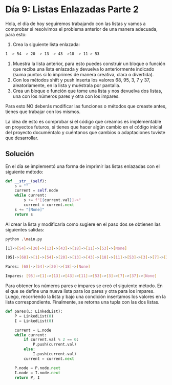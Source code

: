 # Día 9: Listas Enlazadas Parte 2

Hola, el día de hoy seguiremos trabajando con las listas y vamos a comprobar si resolvimos el problema anterior de una manera adecuada, para esto:

1. Crea la siguiente lista enlazada:

```bash
1 -> 54 -> 20 -> 13 -> 43 ->18 -> 11-> 53
```

1. Muestra la lista anterior, para esto puedes construir un bloque o función que reciba una lista enlazada y devuelva lo anteriormente indicado (suma puntos si lo imprimes de manera creativa, clara o divertida).
2. Con los métodos shift y push inserta los valores 68, 95, 3, 7 y 37, aleatoriamente, en la lista y muéstrala por pantalla.
3. Crea un bloque o función que tome una lista y nos devuelva dos listas, una con los números pares y otra con los impares.

Para esto NO deberás modificar las funciones o métodos que creaste antes, tienes que trabajar con los mismos.

La idea de esto es comprobar si el código que creamos es implementable en proyectos futuros, si tienes que hacer algún cambio en el código inicial del proyecto documéntalo y cuéntanos que cambios o adaptaciones tuviste que desarrollar.

## Solución

En el día se implementó una forma de imprimir las listas enlazadas con el siguiente método:

```python
def __str__(self):
    s = ""
    current = self.node
    while current:
        s += f"[{current.val}]->"
        current = current.next
    s += "[None]"
    return s
```

Al crear la lista y modificarla como sugiere en el paso dos se obtienen las siguientes salidas:

```bash
python .\main.py

[1]->[54]->[20]->[13]->[43]->[18]->[11]->[53]->[None]

[95]->[68]->[1]->[54]->[20]->[13]->[43]->[18]->[11]->[53]->[3]->[7]->[37]->[None]

Pares: [68]->[54]->[20]->[18]->[None]

Impares: [95]->[1]->[13]->[43]->[11]->[53]->[3]->[7]->[37]->[None]
```

Para obtener los números pares e impares se creó el siguiente método. En el que se define una nueva lista para los pares y otra para los impares. Luego, recorriendo la lista y bajo una condición insertamos los valores en la lista correspondiente. Finalmente, se retorna una tupla con las dos listas.

```python
def pares(L: LinkedList):
    P = LinkedList(0)
    I = LinkedList(0)

    current = L.node
    while current:
        if current.val % 2 == 0:
            P.push(current.val)
        else:
            I.push(current.val)
        current = current.next

    P.node = P.node.next
    I.node = I.node.next
    return P, I
```

